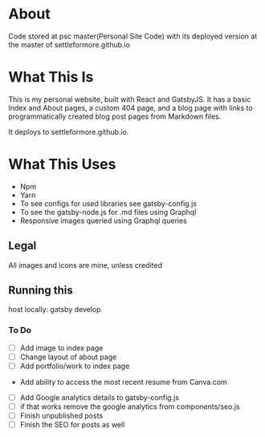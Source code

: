 # About

Code stored at psc master(Personal Site Code) with its deployed version at the master of settleformore.github.io

# What This Is

This is my personal website, built with React and GatsbyJS. It has a basic Index and About pages, a custom 404 page, and a blog page with links to programmatically created blog post pages from Markdown files.

It deploys to settleformore.github.io.

# What This Uses

- Npm
- Yarn
- To see configs for used libraries see gatsby-config.js
- To see the gatsby-node.js for .md files using Graphql
- Responsive images queried using Graphql queries

## Legal
All images and icons are mine, unless credited

## Running this
host locally: gatsby develop

### To Do
- [ ] Add image to index page
- [ ] Change layout of about page
- [ ] Add portfolio/work to index page
- Add ability to access the most recent resume from Canva.com
- [ ] Add Google analytics details to gatsby-config.js
- [ ] if that works remove the google analytics from components/seo.js
- [ ] Finish unpublished posts
- [ ] Finish the SEO for posts as well
